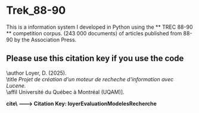 # Trek_88-90 

This is a information system I developed in Python using the ** TREC 88-90 ** competition corpus. (243 000 documents) of articles published from 88-90 by the Association Press.

## Please use this citation key if you use the code 



\author  Loyer, D. (2025). \
\title *Projet de création d'un moteur de recheche d'information avec Lucene.* \
\affil Université du Québec à Montréal (UQAM)].


**cite\ ---> Citation Key: loyerEvaluationModelesRecherche**
